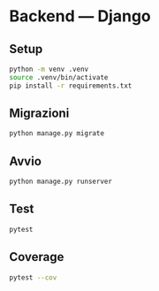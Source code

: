 # Backend — Django

## Setup
```sh
python -m venv .venv
source .venv/bin/activate
pip install -r requirements.txt
```

## Migrazioni
```sh
python manage.py migrate
```

## Avvio
```sh
python manage.py runserver
```

## Test
```sh
pytest
```

## Coverage
```sh
pytest --cov
```
